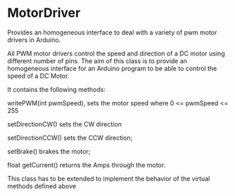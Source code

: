 # MotorDriver

Provides an homogeneous interface to deal with a variety of pwm motor drivers in Arduino.

All PWM motor drivers control the speed and direction of a DC motor using different number of
pins. The aim of this class is to provide an homogeneous interface for an Arduino program to
be able to control the speed of a DC Motor.

It contains the following methods:

writePWM(int pwmSpeed), sets the motor speed where 0 <= pwmSpeed <= 255

setDirectionCW() sets the CW direction
      
setDirectionCCW() sets the CCW direction;
      
setBrake() brakes the motor;

float getCurrent() returns the Amps through the motor.

This class has to be extended to implement the behavior of the virtual methods defined above
